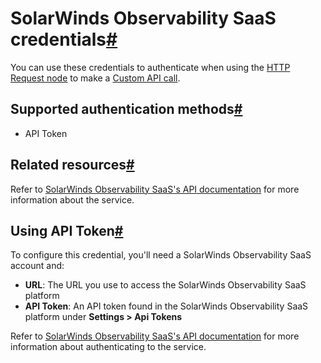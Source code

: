 [](https://github.com/n8n-io/n8n-docs/edit/main/docs/integrations/builtin/credentials/solarwindsobservability.md "Edit this page")

# SolarWinds Observability SaaS credentials[#](#solarwinds-observability-saas-credentials "Permanent link")

You can use these credentials to authenticate when using the [HTTP Request node](../../core-nodes/n8n-nodes-base.httprequest/) to make a [Custom API call](../../../custom-operations/).

## Supported authentication methods[#](#supported-authentication-methods "Permanent link")

*   API Token

## Related resources[#](#related-resources "Permanent link")

Refer to [SolarWinds Observability SaaS's API documentation](https://documentation.solarwinds.com/en/success_center/observability/content/api/api-swagger.htm) for more information about the service.

## Using API Token[#](#using-api-token "Permanent link")

To configure this credential, you'll need a SolarWinds Observability SaaS account and:

*   **URL**: The URL you use to access the SolarWinds Observability SaaS platform
*   **API Token**: An API token found in the SolarWinds Observability SaaS platform under **Settings > Api Tokens**

Refer to [SolarWinds Observability SaaS's API documentation](https://documentation.solarwinds.com/en/success_center/observability/content/settings/api-tokens.htm) for more information about authenticating to the service.